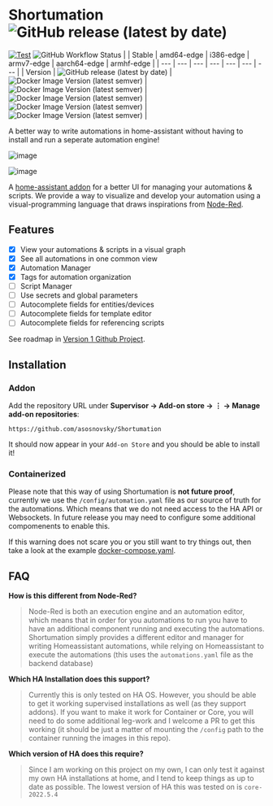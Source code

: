 # Shortumation ![GitHub release (latest by date)](https://img.shields.io/github/v/release/asosnovsky/Shortumation?label=&style=platsic)

[![Test](https://github.com/asosnovsky/Shortumation/actions/workflows/test.yml/badge.svg)](https://github.com/asosnovsky/Shortumation/actions/workflows/test.yml)
 ![GitHub Workflow Status](https://img.shields.io/github/workflow/status/asosnovsky/Shortumation/Manual%20Build) 
|  | Stable | amd64-edge | i386-edge | armv7-edge | aarch64-edge | armhf-edge |
| --- | --- | --- | --- | --- | --- | --- |
| Version | ![GitHub release (latest by date)](https://img.shields.io/github/v/release/asosnovsky/Shortumation?label=&style=for-the-badge) | ![Docker Image Version (latest semver)](https://img.shields.io/docker/v/asosnovsky/shortumation-amd64?&sort=semver&label=&style=for-the-badge) | ![Docker Image Version (latest semver)](https://img.shields.io/docker/v/asosnovsky/shortumation-i386?&sort=semver&label=&style=for-the-badge) | ![Docker Image Version (latest semver)](https://img.shields.io/docker/v/asosnovsky/shortumation-armv7?&sort=semver&label=&style=for-the-badge) | ![Docker Image Version (latest semver)](https://img.shields.io/docker/v/asosnovsky/shortumation-aarch64?&sort=semver&label=&style=for-the-badge) | ![Docker Image Version (latest semver)](https://img.shields.io/docker/v/asosnovsky/shortumation-armhf?&sort=semver&label=&style=for-the-badge) |


A better way to write automations in home-assistant without having to install and run a seperate automation engine!

![image](https://user-images.githubusercontent.com/7451445/170770378-122c6722-993d-40ac-801d-387cfaccd41f.png)

![image](https://user-images.githubusercontent.com/7451445/170770572-fd38950a-b6b4-4b49-8c94-fb0a5f3008ce.png)


A [home-assistant addon](https://www.home-assistant.io/addons/) for a better UI for managing your automations & scripts. We provide a way to visualize and develop your automation using a visual-programming language that draws inspirations from [Node-Red](https://nodered.org/).

## Features

- [X] View your automations & scripts in a visual graph
- [X] See all automations in one common view
- [X] Automation Manager
- [X] Tags for automation organization
- [ ] Script Manager
- [ ] Use secrets and global parameters
- [ ] Autocomplete fields for entities/devices
- [ ] Autocomplete fields for template editor 
- [ ] Autocomplete fields for referencing scripts 

See roadmap in [Version 1 Github Project](https://github.com/asosnovsky/Shortumation/projects/1).

## Installation

### Addon

Add the repository URL under **Supervisor → Add-on store → ⋮ → Manage add-on repositories**:

    https://github.com/asosnovsky/Shortumation

It should now appear in your `Add-on Store` and you should be able to install it!

### Containerized

Please note that this way of using Shortumation is **not future proof**, currently we use the `/config/automation.yaml` file as our source of truth for the automations. Which means that we do not need access to the HA API or Websockets. In future release you may need to configure some additional compomenents to enable this. 

If this warning does not scare you or you still want to try things out, then take a look at the example [docker-compose.yaml](example/containerized/docker-compose.yaml).


## FAQ

**How is this different from Node-Red?**

  > Node-Red is both an execution engine and an automation editor, which means that in order for you automations to run you have to have an additional component running and executing the automations. Shortumation simply provides a different editor and manager for writing Homeassistant automations, while relying on Homeassistant to execute the automations (this uses the `automations.yaml` file as the backend database)

**Which HA Installation does this support?**

  > Currently this is only tested on HA OS. However, you should be able to get it working supervised installations as well (as they support addons). If you want to make it work for Container or Core, you will need to do some additional leg-work and I welcome a PR to get this working (it should be just a matter of mounting the `/config` path to the container running the images in this repo).

**Which version of HA does this require?**

  > Since I am working on this project on my own, I can only test it against my own HA installations at home, and I tend to keep things as up to date as possible. The lowest version of HA this was tested on is `core-2022.5.4`
